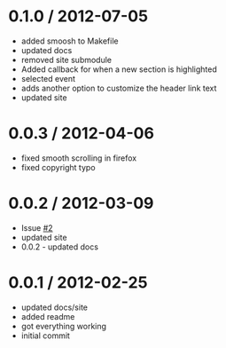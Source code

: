 
0.1.0 / 2012-07-05 
==================

  * added smoosh to Makefile
  * updated docs
  * removed site submodule
  * Added callback for when a new section is highlighted
  * selected event
  * adds another option to customize the header link text
  * updated site

0.0.3 / 2012-04-06 
==================

  * fixed smooth scrolling in firefox
  * fixed copyright typo

0.0.2 / 2012-03-09
==================

  * Issue [#2](https://github.com/jgallen23/toc/issues/2 "Issue #2")
  * updated site
  * 0.0.2 - updated docs

0.0.1 / 2012-02-25 
==================

  * updated docs/site
  * added readme
  * got everything working
  * initial commit

